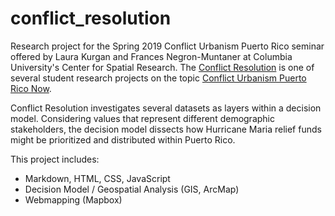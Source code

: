 # conflict_resolution
Research project for the Spring 2019 Conflict Urbanism Puerto Rico seminar offered by Laura Kurgan and Frances Negron-Muntaner at Columbia University's Center for Spatial Research. The [Conflict Resolution](http://puerto-rico-now.c4sr.columbia.edu/2019/05/03/louie-serracoch.html) is one of several student research projects on the topic [Conflict Urbanism Puerto Rico Now](http://puerto-rico-now.c4sr.columbia.edu/2019/05/03/louie-serracoch.html).

Conflict Resolution investigates several datasets as layers within a decision model. Considering values that represent different demographic stakeholders, the decision model dissects how Hurricane Maria relief funds might be prioritized and distributed within Puerto Rico.

This project includes:
- Markdown, HTML, CSS, JavaScript
- Decision Model / Geospatial Analysis (GIS, ArcMap)
- Webmapping (Mapbox)
